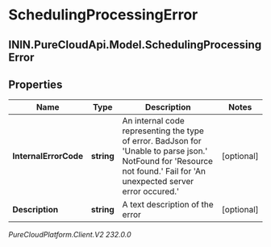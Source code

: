 # SchedulingProcessingError

## ININ.PureCloudApi.Model.SchedulingProcessingError

## Properties

|Name | Type | Description | Notes|
|------------ | ------------- | ------------- | -------------|
| **InternalErrorCode** | **string** | An internal code representing the type of error. BadJson for &#39;Unable to parse json.&#39; NotFound for &#39;Resource not found.&#39; Fail for &#39;An unexpected server error occured.&#39; | [optional] |
| **Description** | **string** | A text description of the error | [optional] |



_PureCloudPlatform.Client.V2 232.0.0_
